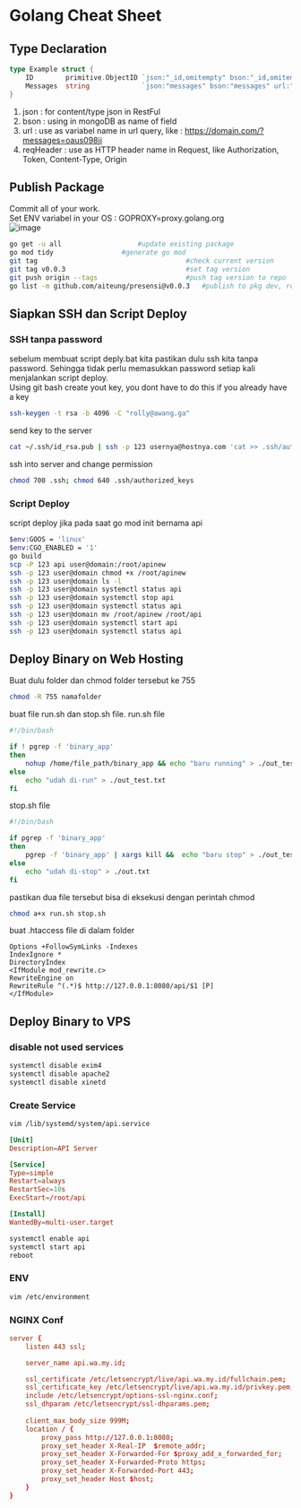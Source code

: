 # Golang Cheat Sheet

## Type Declaration
```go
type Example struct {
	ID        primitive.ObjectID `json:"_id,omitempty" bson:"_id,omitempty" url:"_id,omitempty" reqHeader:"token"`
	Messages  string             `json:"messages" bson:"messages" url:"messages" reqHeader:"token"`
}
```
1. json : for content/type json in RestFul
2. bson : using in mongoDB as name of field
3. url : use as variabel name in url query, like : https://domain.com/?messages=oaus098ji
4. reqHeader : use as HTTP header name in Request, like Authorization, Token, Content-Type, Origin


## Publish Package
Commit all of your work.  
Set ENV variabel in your OS : GOPROXY=proxy.golang.org  
![image](https://github.com/gocroot/gocroot.github.io/assets/11188109/b9d02250-bc4a-488e-a6be-ffe3e743d1bb)

```sh
go get -u all					#update existing package
go mod tidy					#generate go mod
git tag                                 	#check current version
git tag v0.0.3                          	#set tag version
git push origin --tags                  	#push tag version to repo
go list -m github.com/aiteung/presensi@v0.0.3   #publish to pkg dev, replace ORG/URL with your repo URL
```
## Siapkan SSH dan Script Deploy

### SSH tanpa password
sebelum membuat script deply.bat kita pastikan dulu ssh kita tanpa password. Sehingga tidak perlu memasukkan password
setiap kali menjalankan script deploy.  
Using git bash create yout key, you dont have to do this if you already have a key
```sh
ssh-keygen -t rsa -b 4096 -C "rolly@awang.ga"
```

send key to the server
```sh
cat ~/.ssh/id_rsa.pub | ssh -p 123 usernya@hostnya.com 'cat >> .ssh/authorized_keys'
```
ssh into server and change permission
```sh
chmod 700 .ssh; chmod 640 .ssh/authorized_keys
```
### Script Deploy
script deploy jika pada saat go mod init bernama api  
```sh
$env:GOOS = 'linux'
$env:CGO_ENABLED = '1'
go build
scp -P 123 api user@domain:/root/apinew
ssh -p 123 user@domain chmod +x /root/apinew
ssh -p 123 user@domain ls -l
ssh -p 123 user@domain systemctl status api
ssh -p 123 user@domain systemctl stop api
ssh -p 123 user@domain systemctl status api
ssh -p 123 user@domain mv /root/apinew /root/api
ssh -p 123 user@domain systemctl start api
ssh -p 123 user@domain systemctl status api

```


## Deploy Binary on Web Hosting
Buat dulu folder dan chmod folder tersebut ke 755
```sh
chmod -R 755 namafolder
```
buat file run.sh dan stop.sh file. run.sh file  
```sh
#!/bin/bash

if ! pgrep -f 'binary_app'
then
    nohup /home/file_path/binary_app && echo "baru running" > ./out_test.txt
else
    echo "udah di-run" > ./out_test.txt
fi
```
stop.sh file  
```sh
#!/bin/bash

if pgrep -f 'binary_app'
then
    pgrep -f 'binary_app' | xargs kill &&  echo "baru stop" > ./out_test.txt
else
    echo "udah di-stop" > ./out.txt
fi
```
pastikan dua file tersebut bisa di eksekusi dengan perintah chmod
```sh
chmod a+x run.sh stop.sh
```

buat .htaccess file di dalam folder
```config
Options +FollowSymLinks -Indexes
IndexIgnore *
DirectoryIndex
<IfModule mod_rewrite.c>
RewriteEngine on
RewriteRule ^(.*)$ http://127.0.0.1:8080/api/$1 [P]
</IfModule>
```
## Deploy Binary to VPS

### disable not used services

```sh
systemctl disable exim4
systemctl disable apache2
systemctl disable xinetd
```

### Create Service

```sh
vim /lib/systemd/system/api.service
```

```conf
[Unit]
Description=API Server

[Service]
Type=simple
Restart=always
RestartSec=10s
ExecStart=/root/api

[Install]
WantedBy=multi-user.target
```

```sh
systemctl enable api
systemctl start api
reboot
```

### ENV

```sh
vim /etc/environment
```

### NGINX Conf

```conf
server {
    listen 443 ssl;

    server_name api.wa.my.id;

    ssl_certificate /etc/letsencrypt/live/api.wa.my.id/fullchain.pem;
    ssl_certificate_key /etc/letsencrypt/live/api.wa.my.id/privkey.pem;
    include /etc/letsencrypt/options-ssl-nginx.conf;
    ssl_dhparam /etc/letsencrypt/ssl-dhparams.pem;
	
	client_max_body_size 999M;
    location / {
        proxy_pass http://127.0.0.1:8080;
        proxy_set_header X-Real-IP  $remote_addr;
        proxy_set_header X-Forwarded-For $proxy_add_x_forwarded_for;
        proxy_set_header X-Forwarded-Proto https;
        proxy_set_header X-Forwarded-Port 443;
        proxy_set_header Host $host;
    }
}
```
